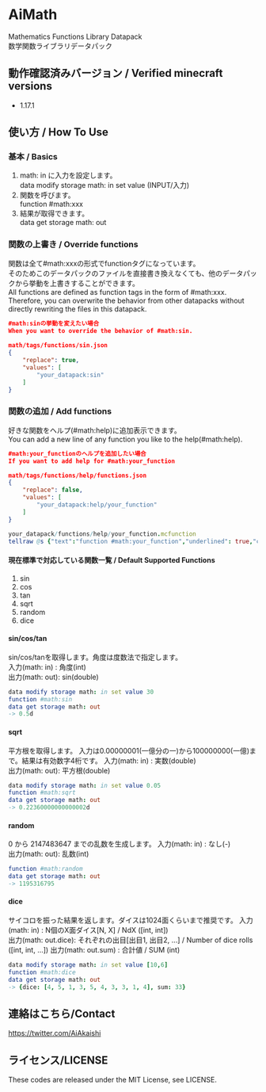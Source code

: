 # AiMath

Mathematics Functions Library Datapack  
数学関数ライブラリデータパック

## 動作確認済みバージョン / Verified minecraft versions

- 1.17.1

## 使い方 / How To Use

### 基本 / Basics

1. math: in に入力を設定します。  
data modify storage math: in set value (INPUT/入力)
2. 関数を呼びます。  
function #math:xxx
3. 結果が取得できます。  
data get storage math: out

### 関数の上書き / Override functions

関数は全て#math:xxxの形式でfunctionタグになっています。  
そのためこのデータパックのファイルを直接書き換えなくても、他のデータパックから挙動を上書きすることができます。  
All functions are defined as function tags in the form of #math:xxx.  
Therefore, you can overwrite the behavior from other datapacks without directly rewriting the files in this datapack.  

```json
#math:sinの挙動を変えたい場合  
When you want to override the behavior of #math:sin.  
  
math/tags/functions/sin.json  
{  
    "replace": true,  
    "values": [  
        "your_datapack:sin"  
    ]  
}
```

### 関数の追加 / Add functions

好きな関数をヘルプ(#math:help)に追加表示できます。  
You can add a new line of any function you like to the help(#math:help).  
  
```json
#math:your_functionのヘルプを追加したい場合  
If you want to add help for #math:your_function  

math/tags/functions/help/functions.json  
{  
    "replace": false,  
    "values": [  
        "your_datapack:help/your_function"  
    ]  
}
```

```nim
your_datapack/functions/help/your_function.mcfunction  
tellraw @s {"text":"function #math:your_function","underlined": true,"clickEvent": {"action": "run_command","value": "/function your_datapack:your_function/help"}}
```

#### 現在標準で対応している関数一覧 / Default Supported Functions

1. sin
2. cos
3. tan
4. sqrt
5. random
6. dice

#### sin/cos/tan

sin/cos/tanを取得します。角度は度数法で指定します。  
入力(math: in) : 角度(int)  
出力(math: out): sin(double)

```nim
data modify storage math: in set value 30
function #math:sin
data get storage math: out
-> 0.5d
```

#### sqrt

平方根を取得します。
入力は0.00000001(一億分の一)から100000000(一億)まで。結果は有効数字4桁です。
入力(math: in) : 実数(double)  
出力(math: out): 平方根(double)

```nim
data modify storage math: in set value 0.05
function #math:sqrt
data get storage math: out
-> 0.22360000000000002d
```

#### random

0 から 2147483647 までの乱数を生成します。
入力(math: in) : なし(-)  
出力(math: out): 乱数(int)

```nim
function #math:random
data get storage math: out
-> 1195316795
```

#### dice

サイコロを振った結果を返します。ダイスは1024面くらいまで推奨です。
入力(math: in)      : N個のX面ダイス[N, X] / NdX ([int, int])  
出力(math: out.dice): それぞれの出目[出目1, 出目2, ...] / Number of dice rolls ([int, int, ...])
出力(math: out.sum) : 合計値 / SUM (int)

```nim
data modify storage math: in set value [10,6]
function #math:dice
data get storage math: out
-> {dice: [4, 5, 1, 3, 5, 4, 3, 3, 1, 4], sum: 33}
```

## 連絡はこちら/Contact

<https://twitter.com/AiAkaishi>

## ライセンス/LICENSE

These codes are released under the MIT License, see LICENSE.
